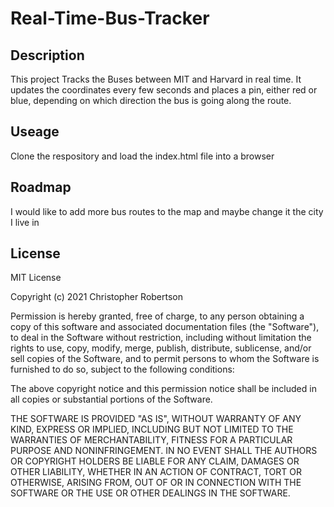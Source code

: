 # Real-Time-Bus-Tracker

## Description

This project Tracks the Buses between MIT and Harvard in real time. It updates the coordinates every few seconds and places a pin, either red or blue, depending on which direction the bus is going along the route. 

##  Useage

Clone the respository and load the index.html file into a browser

## Roadmap

I would like to add more bus routes to the map and maybe change it the city I live in

## License

MIT License

Copyright (c) 2021 Christopher Robertson

Permission is hereby granted, free of charge, to any person obtaining a copy
of this software and associated documentation files (the "Software"), to deal
in the Software without restriction, including without limitation the rights
to use, copy, modify, merge, publish, distribute, sublicense, and/or sell
copies of the Software, and to permit persons to whom the Software is
furnished to do so, subject to the following conditions:

The above copyright notice and this permission notice shall be included in all
copies or substantial portions of the Software.

THE SOFTWARE IS PROVIDED "AS IS", WITHOUT WARRANTY OF ANY KIND, EXPRESS OR
IMPLIED, INCLUDING BUT NOT LIMITED TO THE WARRANTIES OF MERCHANTABILITY,
FITNESS FOR A PARTICULAR PURPOSE AND NONINFRINGEMENT. IN NO EVENT SHALL THE
AUTHORS OR COPYRIGHT HOLDERS BE LIABLE FOR ANY CLAIM, DAMAGES OR OTHER
LIABILITY, WHETHER IN AN ACTION OF CONTRACT, TORT OR OTHERWISE, ARISING FROM,
OUT OF OR IN CONNECTION WITH THE SOFTWARE OR THE USE OR OTHER DEALINGS IN THE
SOFTWARE.


